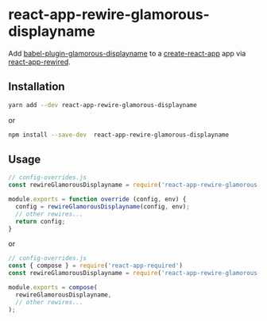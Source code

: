 # react-app-rewire-glamorous-displayname

Add [babel-plugin-glamorous-displayname](https://github.com/bernard-lin/babel-plugin-glamorous-displayname) to a [create-react-app](https://github.com/facebookincubator/create-react-app) app via [react-app-rewired](https://github.com/timarney/react-app-rewired).

## Installation

```sh
yarn add --dev react-app-rewire-glamorous-displayname
```

or

```sh
npm install --save-dev  react-app-rewire-glamorous-displayname
```

## Usage

```javascript
// config-overrides.js
const rewireGlamorousDisplayname = require('react-app-rewire-glamorous-displayname');

module.exports = function override (config, env) {
  config = rewireGlamorousDisplayname(config, env);
  // other rewires...
  return config;
}
```

or

```javascript
// config-overrides.js
const { compose } = require('react-app-required')
const rewireGlamorousDisplayname = require('react-app-rewire-glamorous-displayname');

module.exports = compose(
  rewireGlamorousDisplayname,
  // other rewires...
);
```
